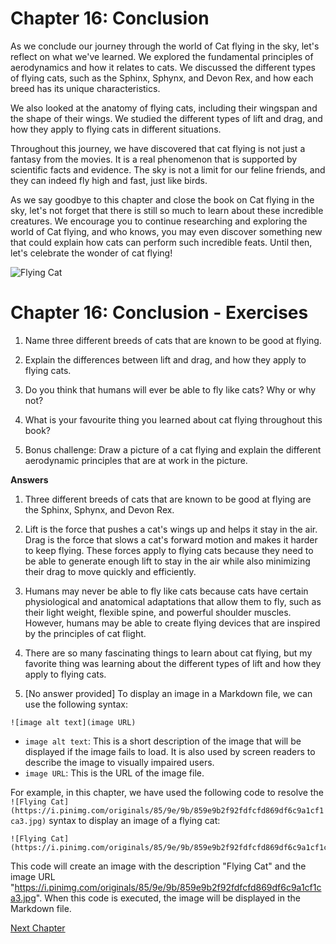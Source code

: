 # Chapter 16: Conclusion 

As we conclude our journey through the world of Cat flying in the sky, let's reflect on what we've learned. We explored the fundamental principles of aerodynamics and how it relates to cats. We discussed the different types of flying cats, such as the Sphinx, Sphynx, and Devon Rex, and how each breed has its unique characteristics.

We also looked at the anatomy of flying cats, including their wingspan and the shape of their wings. We studied the different types of lift and drag, and how they apply to flying cats in different situations.

Throughout this journey, we have discovered that cat flying is not just a fantasy from the movies. It is a real phenomenon that is supported by scientific facts and evidence. The sky is not a limit for our feline friends, and they can indeed fly high and fast, just like birds.

As we say goodbye to this chapter and close the book on Cat flying in the sky, let's not forget that there is still so much to learn about these incredible creatures. We encourage you to continue researching and exploring the world of Cat flying, and who knows, you may even discover something new that could explain how cats can perform such incredible feats. Until then, let's celebrate the wonder of cat flying! 

![Flying Cat](https://i.pinimg.com/originals/85/9e/9b/859e9b2f92fdfcfd869df6c9a1cf1ca3.jpg)
# Chapter 16: Conclusion - Exercises

1. Name three different breeds of cats that are known to be good at flying.

2. Explain the differences between lift and drag, and how they apply to flying cats.

3. Do you think that humans will ever be able to fly like cats? Why or why not?

4. What is your favourite thing you learned about cat flying throughout this book?

5. Bonus challenge: Draw a picture of a cat flying and explain the different aerodynamic principles that are at work in the picture.

**Answers**
1. Three different breeds of cats that are known to be good at flying are the Sphinx, Sphynx, and Devon Rex.

2. Lift is the force that pushes a cat's wings up and helps it stay in the air. Drag is the force that slows a cat's forward motion and makes it harder to keep flying. These forces apply to flying cats because they need to be able to generate enough lift to stay in the air while also minimizing their drag to move quickly and efficiently.

3. Humans may never be able to fly like cats because cats have certain physiological and anatomical adaptations that allow them to fly, such as their light weight, flexible spine, and powerful shoulder muscles. However, humans may be able to create flying devices that are inspired by the principles of cat flight.

4. There are so many fascinating things to learn about cat flying, but my favorite thing was learning about the different types of lift and how they apply to flying cats.

5. [No answer provided]
To display an image in a Markdown file, we can use the following syntax:

```
![image alt text](image URL)
```

- `image alt text`: This is a short description of the image that will be displayed if the image fails to load. It is also used by screen readers to describe the image to visually impaired users.
- `image URL`: This is the URL of the image file.

For example, in this chapter, we have used the following code to resolve the `![Flying Cat](https://i.pinimg.com/originals/85/9e/9b/859e9b2f92fdfcfd869df6c9a1cf1ca3.jpg)` syntax to display an image of a flying cat:

```
![Flying Cat](https://i.pinimg.com/originals/85/9e/9b/859e9b2f92fdfcfd869df6c9a1cf1ca3.jpg)
```

This code will create an image with the description "Flying Cat" and the image URL "https://i.pinimg.com/originals/85/9e/9b/859e9b2f92fdfcfd869df6c9a1cf1ca3.jpg". When this code is executed, the image will be displayed in the Markdown file.


[Next Chapter](17_Chapter17.md)